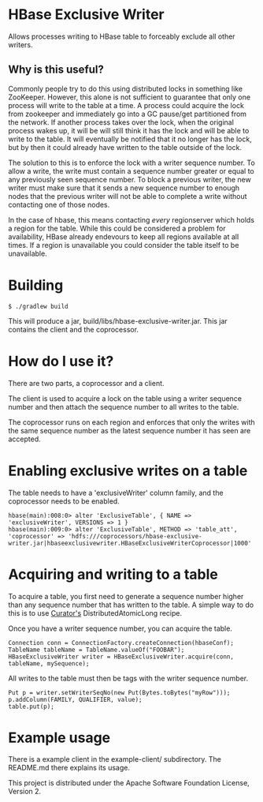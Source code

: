 # HBase Exclusive Writer

Allows processes writing to HBase table to forceably exclude all other writers.

## Why is this useful?

Commonly people try to do this using distributed locks in something
like ZooKeeper. However, this alone is not sufficient to guarantee
that only one process will write to the table at a time. A process
could acquire the lock from zookeeper and immediately go into a GC
pause/get partitioned from the network. If another process takes over
the lock, when the original process wakes up, it will be will still
think it has the lock and will be able to write to the table. It will
eventually be notified that it no longer has the lock, but by then it
could already have written to the table outside of the lock.

The solution to this is to enforce the lock with a writer sequence
number. To allow a write, the write must contain a sequence number
greater or equal to any previously seen sequence number. To block a
previous writer, the new writer must make sure that it sends a new
sequence number to enough nodes that the previous writer will not be
able to complete a write without contacting one of those nodes.

In the case of hbase, this means contacting _every_ regionserver which
holds a region for the table. While this could be considered a problem
for availability, HBase already endevours to keep all regions
available at all times. If a region is unavailable you could consider
the table itself to be unavailable.

# Building

```
$ ./gradlew build
```

This will produce a jar, build/libs/hbase-exclusive-writer.jar. This
jar contains the client and the coprocessor.

# How do I use it?

There are two parts, a coprocessor and a client.

The client is used to acquire a lock on the table using a writer
sequence number and then attach the sequence number to all writes to
the table.

The coprocessor runs on each region and enforces that only the writes
with the same sequence number as the latest sequence number it has
seen are accepted.

# Enabling exclusive writes on a table

The table needs to have a 'exclusiveWriter' column family, and the
coprocessor needs to be enabled.

```
hbase(main):008:0> alter 'ExclusiveTable', { NAME => 'exclusiveWriter', VERSIONS => 1 }
hbase(main):009:0> alter 'ExclusiveTable', METHOD => 'table_att', 'coprocessor' => 'hdfs:///coprocessors/hbase-exclusive-writer.jar|hbaseexclusivewriter.HBaseExclusiveWriterCoprocessor|1000'
```

# Acquiring and writing to a table

To acquire a table, you first need to generate a sequence number
higher than any sequence number that has written to the table. A
simple way to do this is to use [Curator's](http://curator.apache.org)
DistributedAtomicLong recipe.

Once you have a writer sequence number, you can acquire the table.

```
Connection conn = ConnectionFactory.createConnection(hbaseConf);
TableName tableName = TableName.valueOf("FOOBAR");
HBaseExclusiveWriter writer = HBaseExclusiveWriter.acquire(conn, tableName, mySequence);
```

All writes to the table must then be tags with the writer sequence
number.

```
Put p = writer.setWriterSeqNo(new Put(Bytes.toBytes("myRow")));
p.addColumn(FAMILY, QUALIFIER, value);
table.put(p);
```

# Example usage

There is a example client in the example-client/ subdirectory. The
README.md there explains its usage.

This project is distributed under the Apache Software Foundation License, Version 2.
